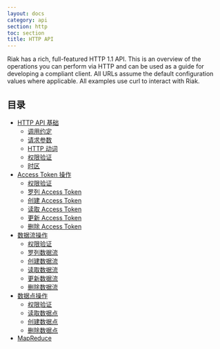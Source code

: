 ```yaml
---
layout: docs
category: api
section: http
toc: section
title: HTTP API
---
```


Riak has a rich, full-featured HTTP 1.1 API. This is an overview of the operations you can perform via HTTP and can be used as a guide for developing a compliant client. All URLs assume the default configuration values where applicable. All examples use curl to interact with Riak.

## 目录

- [HTTP API 基础][api-basic]
  - [调用约定][api-basic]
  - [请求参数][api-basic]
  - [HTTP 动词][api-basic]
  - [权限验证][api-basic]
  - [时区][api-basic]
- [Access Token 操作][auth-token]
  - [权限验证][auth-token]
  - [罗列 Access Token][auth-token]
  - [创建 Access Token][auth-token]
  - [读取 Access Token][auth-token]
  - [更新 Access Token][auth-token]
  - [删除 Access Token][auth-token]
- [数据流操作][data-datastream]
  - [权限验证][data-datastream]
  - [罗列数据流][data-datastream]
  - [创建数据流][data-datastream]
  - [读取数据流][data-datastream]
  - [更新数据流][data-datastream]
  - [删除数据流][data-datastream]
- [数据点操作][data-datapoint]
  - [权限验证][data-datapoint]
  - [读取数据点][data-datapoint]
  - [创建数据点][data-datapoint]
  - [删除数据点][data-datapoint]
- [MapReduce][dp-mr]

[api-basic]:/v2/api/http/basic.html
[auth-token]:/v2/api/http/token.html
[data-datastream]:/v2/api/http/datastream.html
[data-datapoint]:/v2/api/http/datapoint.html
[dp-mr]:/v2/api/http/mapreduce.html
